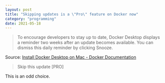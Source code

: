 ```yaml
---
layout: post
title: "Skipping updates is a \"Pro\" feature on Docker now"
category: "programming"
date: 2021-05-18
---
```


> To encourage developers to stay up to date, Docker Desktop displays a reminder two weeks after an update becomes available. You can dismiss this daily reminder by clicking Snooze.

Source: [Install Docker Desktop on Mac - Docker Documentation](https://docs.docker.com/docker-for-mac/install/)

> Skip this update [PRO]

This is an odd choice.
